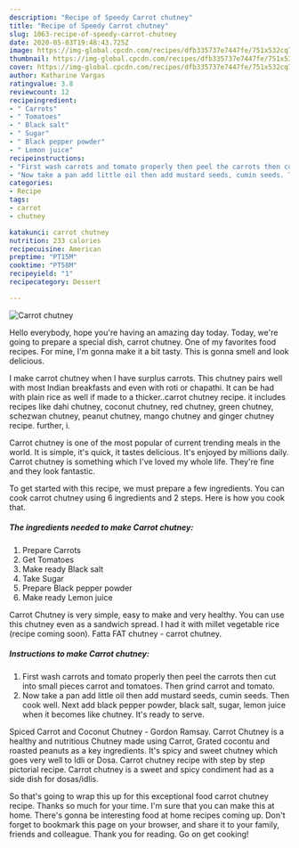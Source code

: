 ```yaml
---
description: "Recipe of Speedy Carrot chutney"
title: "Recipe of Speedy Carrot chutney"
slug: 1063-recipe-of-speedy-carrot-chutney
date: 2020-05-03T19:48:43.725Z
image: https://img-global.cpcdn.com/recipes/dfb335737e7447fe/751x532cq70/carrot-chutney-recipe-main-photo.jpg
thumbnail: https://img-global.cpcdn.com/recipes/dfb335737e7447fe/751x532cq70/carrot-chutney-recipe-main-photo.jpg
cover: https://img-global.cpcdn.com/recipes/dfb335737e7447fe/751x532cq70/carrot-chutney-recipe-main-photo.jpg
author: Katharine Vargas
ratingvalue: 3.8
reviewcount: 12
recipeingredient:
- " Carrots"
- " Tomatoes"
- " Black salt"
- " Sugar"
- " Black pepper powder"
- " Lemon juice"
recipeinstructions:
- "First wash carrots and tomato properly then peel the carrots then cut into small pieces carrot and tomatoes. Then grind carrot and tomato."
- "Now take a pan add little oil then add mustard seeds, cumin seeds. Then cook well. Next add black pepper powder, black salt, sugar, lemon juice when it becomes like chutney. It&#39;s ready to serve."
categories:
- Recipe
tags:
- carrot
- chutney

katakunci: carrot chutney 
nutrition: 233 calories
recipecuisine: American
preptime: "PT15M"
cooktime: "PT58M"
recipeyield: "1"
recipecategory: Dessert

---
```



![Carrot chutney](https://img-global.cpcdn.com/recipes/dfb335737e7447fe/751x532cq70/carrot-chutney-recipe-main-photo.jpg)

Hello everybody, hope you're having an amazing day today. Today, we're going to prepare a special dish, carrot chutney. One of my favorites food recipes. For mine, I'm gonna make it a bit tasty. This is gonna smell and look delicious.

I make carrot chutney when I have surplus carrots. This chutney pairs well with most Indian breakfasts and even with roti or chapathi. It can be had with plain rice as well if made to a thicker..carrot chutney recipe. it includes recipes like dahi chutney, coconut chutney, red chutney, green chutney, schezwan chutney, peanut chutney, mango chutney and ginger chutney recipe. further, i.

Carrot chutney is one of the most popular of current trending meals in the world. It is simple, it's quick, it tastes delicious. It's enjoyed by millions daily. Carrot chutney is something which I've loved my whole life. They're fine and they look fantastic.


To get started with this recipe, we must prepare a few ingredients. You can cook carrot chutney using 6 ingredients and 2 steps. Here is how you cook that.

<!--inarticleads1-->

##### The ingredients needed to make Carrot chutney:

1. Prepare  Carrots
1. Get  Tomatoes
1. Make ready  Black salt
1. Take  Sugar
1. Prepare  Black pepper powder
1. Make ready  Lemon juice


Carrot Chutney is very simple, easy to make and very healthy. You can use this chutney even as a sandwich spread. I had it with millet vegetable rice (recipe coming soon). Fatta FAT chutney - carrot chutney. 

<!--inarticleads2-->

##### Instructions to make Carrot chutney:

1. First wash carrots and tomato properly then peel the carrots then cut into small pieces carrot and tomatoes. Then grind carrot and tomato.
1. Now take a pan add little oil then add mustard seeds, cumin seeds. Then cook well. Next add black pepper powder, black salt, sugar, lemon juice when it becomes like chutney. It&#39;s ready to serve.


Spiced Carrot and Coconut Chutney - Gordon Ramsay. Carrot Chutney is a healthy and nutritious Chutney made using Carrot, Grated cocontu and roasted peanuts as a key ingredients. It&#39;s spicy and sweet chutney which goes very well to Idli or Dosa. Carrot chutney recipe with step by step pictorial recipe. Carrot chutney is a sweet and spicy condiment had as a side dish for dosas/idlis. 

So that's going to wrap this up for this exceptional food carrot chutney recipe. Thanks so much for your time. I'm sure that you can make this at home. There's gonna be interesting food at home recipes coming up. Don't forget to bookmark this page on your browser, and share it to your family, friends and colleague. Thank you for reading. Go on get cooking!
